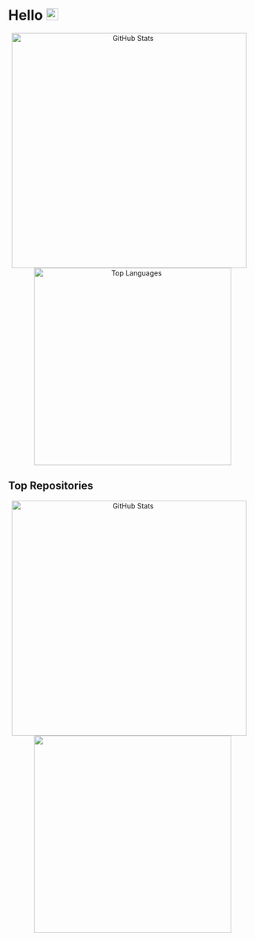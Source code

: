 # Hello <img src="https://github.com/user-attachments/assets/c96541c9-cfc6-48d9-9ab7-c71065b465a2" width="24">


<div align="center">
  <a>
    <img align="top" width="476" src="https://github-readme-stats-git-masterorgs-github-readme-stats-team.vercel.app/api?username=rayleeigh&theme=dark&show_icons=true&hide_border=true&layout=compact&include_orgs=true" alt="GitHub Stats" />
  </a>
  <span style="display:inline-block; width: 10px;"></span>
  <a>
    <img align="top" width="400" src="https://github-readme-stats-git-masterorgs-github-readme-stats-team.vercel.app/api/top-langs/?username=rayleeigh&include_orgs=true&theme=dark&show_icons=true&hide_border=true&layout=compact" alt="Top Languages" />
  </a>
</div>

## Top Repositories

<div align="center">
  <a>
    <img align="top" width="476" src="https://github-readme-stats-git-masterorgs-github-readme-stats-team.vercel.app/api?username=rayleeigh&theme=dark&show_icons=true&hide_border=true&layout=compact&include_orgs=true" alt="GitHub Stats" />
  </a>
  <span style="display:inline-block; width: 10px;"></span>
  <a>
    <img align="top" width="400" src="https://github-readme-stats.vercel.app/api/pin/?username=rayleeigh&repo=Kuzen&theme=dark" />
  </a>
</div>



